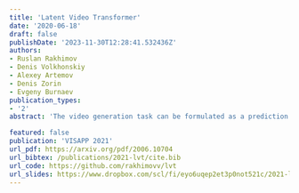 ```yaml
---
title: 'Latent Video Transformer'
date: '2020-06-18'
draft: false
publishDate: '2023-11-30T12:28:41.532436Z'
authors:
- Ruslan Rakhimov
- Denis Volkhonskiy
- Alexey Artemov
- Denis Zorin
- Evgeny Burnaev
publication_types:
- '2'
abstract: 'The video generation task can be formulated as a prediction of future video frames given some past frames. Recent generative models for videos face the problem of high computational requirements. Some models require up to 512 Tensor Processing Units for parallel training. In this work, we address this problem via modeling the dynamics in a latent space. After the transformation of frames into the latent space, our model predicts latent representation for the next frames in an autoregressive manner. We demonstrate the performance of our approach on BAIR Robot Pushing and Kinetics-600 datasets. The approach tends to reduce requirements to 8 Graphical Processing Units for training the models while maintaining comparable generation quality.'

featured: false
publication: 'VISAPP 2021'
url_pdf: https://arxiv.org/pdf/2006.10704
url_bibtex: /publications/2021-lvt/cite.bib
url_code: https://github.com/rakhimovv/lvt
url_slides: https://www.dropbox.com/scl/fi/eyo6uqep2et3p0not521c/2021-lvt.pptx.zip?rlkey=4gty4ci9x8nnz2e6plx390xvp&dl=0
---
```


